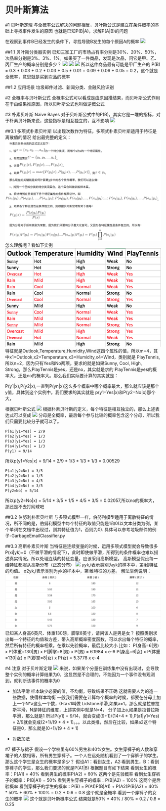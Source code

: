 贝叶斯算法
=
#1 贝叶斯定理
与全概率公式解决的问题相反，贝叶斯公式是建立在条件概率的基础上寻找事件发生的原因
也就是已知P(B|A)，求解P(A|B)的问题

在观察到事件B已经发生的条件下，寻找导致B发生的每个原因A的概率
<img src="http://latex.codecogs.com/svg.latex?P(A_k|B)=\frac{P(A_kB)}{P(B)}=\frac{P(A_k)P(B|A_k)}{\sum_{i=1}^nP(A_i)P(B|A_i)}" style="border:none;">

##1.1 贝叶斯分类器实例
已知三家工厂的市场占有率分别是30%、20%、50%，次品率分别是3%、3%、1%。如果买了一件商品，发现是次品，问它是甲、乙、丙厂生产的概率分别是多少？
<img src="http://latex.codecogs.com/svg.latex?P(A_1|B)=\frac{P(A_1)P(B|A_1)}{P(B)}=\frac{0.3*0.03}{0.02}=0.45" style="border:none;">
<img src="http://latex.codecogs.com/svg.latex?P(A_2|B)=\frac{P(A_2)P(B|A_2)}{P(B)}=\frac{0.2*0.03}{0.02}=0.3" style="border:none;">
<img src="http://latex.codecogs.com/svg.latex?P(A_3|B)=\frac{P(A_3)P(B|A_3)}{P(B)}=\frac{0.5*0.01}{0.02}=0.25" style="border:none;">
所以这件商品最有可能是甲厂生产的
P(B) = 0.3 * 0.03 + 0.2 * 0.03 + 0.5 * 0.01 = 0.09 + 0.06 + 0.05 = 0.2，这个就是全概率，意思就是买到次品的概率

##1.2 应用场景
垃圾邮件过滤、新闻分类、金融风险识别

#2 全概率与贝叶斯公式
全概率公式可以看成是由原因推结果，而贝叶斯公式作用在于由结果推原因，所以贝叶斯公式也叫做逆概公式

#3 朴素贝叶斯 Naive Bayes
对于贝叶斯公式中的P(B)，其实它是一堆的指标，对于朴素贝叶斯来说，这些指标是相互独立的，互不影响
<img src="http://latex.codecogs.com/svg.latex?P(A_k|B)=P(B_1|A_k)P(B_2|A_k)...P(B_n|A_k)" style="border:none;">

##3.1 多项式朴素贝叶斯
以出现次数作为特征，多项式朴素贝叶斯适用于特征是离散值的情况
给出最完整的定义：
![images](images/03.png)
怎么理解呢？看如下实例
![images](images/04.png)
特征就是Outlook,Temperature,Humidity,Wind这四个属性的值，所以m=4，其中x1=Outlook,x2=Temperature,x3=Humidity,x4=Wind，类别就是
PlayTennis,所以n=2，因为只有Yes和No两项。要求的就是如果Sunny, Cool, High, Strong，那么PlayTennis是yes，还是no，其实就是求的
PlayTennis是yes的概率大，还是no的概率大。那么我们实际要计算的其实就是：

P(y1|x),P(y2|x),一直到P(yn|x)这么多个概率中哪个概率最大，那么就应该是那个y值，具体到这个实例中，我们要求的其实就是
p(y1=Yes|x)和P(y2=No|x)那个大，

根据贝叶斯公式
<img src="http://latex.codecogs.com/svg.latex?P(y_1|x)=\frac{P(x|y_1)P(y_1)}{P(x)}" style="border:none;">
根据朴素贝叶斯的定义，每个特征是相互独立的，那么上述表达式可以变成
<img src="http://latex.codecogs.com/svg.latex?P(y_1|x)=\frac{P(x|y_1)P(y_1)}{P(x)}=\frac{P(a_1|y_1)P(a_2|y_1)P(a_3|y_1)P(a_4|y_1)P(y_1)}{P(x)}" style="border:none;">
分母是全概率，最后每个参与比较的概率包含这个分母，所以我们只需要比较分子就可以了。
```
P(a1|y1=Yes) = 2/9
P(a2|y1=Yes) = 1/3
P(a3|y1=Yes) = 1/3
P(a4|y1=Yes) = 1/3
P(y1) = 9/14
```
所以p(y1=Yes|x) = 9/14 * 2/9 * 1/3 * 1/3 * 1/3 = 0.00529
```
P(a1|y2=No) = 3/5
P(a2|y2=No) = 1/5
P(a3|y2=No) = 4/5
P(a4|y2=No) = 3/5
P(y2=No) = 5/14
```
所以p(y2=No|x) = 5/14 * 3/5 * 1/5 * 4/5 * 3/5 = 0.02057,所以no的概率大，那还是不去打网球吧

##3.2 伯努利朴素贝叶斯
与多项式模型一样，伯努利模型适用于离散特征的情况，所不同的是，伯努利模型中每个特征的取值只能是1和0(以文本分类为例，某个单词在文档中出现过，则其特征值为1，否则为0).
具体可以参考垃圾邮件的例子-GarbageEmailClassifier.py

##3.3 高斯朴素贝叶斯
当特征是连续变量的时候，运用多项式模型就会导致很多P(xi|yk)=0（不做平滑的情况下），此时即使做平滑，所得到的条件概率也难以描述真实情况。所以处理连续的特征变量，应该采用高斯模型。
高斯模型假设每一维特征都服从高斯分布（正态分布）
<img src="http://latex.codecogs.com/svg.latex?P(x_i|y_k)={\frac{1}{\sqrt{2\pi\sigma^2_{yk,i}}}}e^{-\frac{(x_i-\mu_{yk,i})^2}{2\sigma^2_{yk,i}}}" style="border:none;">
μyk,i表示类别为yk的样本中，第i维特征的均值。 
σ2yk,i表示类别为yk的样本中，第i维特征的方差。
解法举例说明：
![images](images/05.png)
已知某人身高6英尺、体重130磅，脚掌8英寸，请问该人是男是女？
按照类别求出每一个特征的均值和方差，带入高斯概率密度函数，可以求出每个特征的概率，然后所有特征的概率相乘，在乘以先验概率，最后比较大小
比如：
P(身高=6|男) x P(体重=130|男) x P(脚掌=8|男) x P(男) = 6.1984 x e-9
P(身高=6|女) x P(体重=130|女) x P(脚掌=8|女) x P(女) = 5.3778 x e-4

#4 注意
对于贝叶斯定理
<img src="http://latex.codecogs.com/svg.latex?P(y_1|x)=\frac{P(x|y_1)P(y_1)}{P(x)}=\frac{P(a_1|y_1)P(a_2|y_1)P(a_3|y_1)P(a_4|y_1)P(y_1)}{P(x)}" style="border:none;">
来说，如果某个分量在训练集中没有出现过，会导致整个实例的概率计算结果为0，这显然是不合理的，不能因为一个事件没有观测到，就判断该事件的概率为0
- 加法平滑
样本缺少必要的值，不均衡，导致结果不正确
这就需要人为的造一些数据，使得样本均衡
一般我们需要在计算每个概率的时候，都要在分母上加上一个N*a这么一个数，0<a<1叫做 Lidstone平滑,如果a=1，那么就是拉普拉斯平滑，N是特征的维度，上述实例中就是N=4，
分子加上a,如果是拉普拉斯平滑，那么就是1
所以P(y1) = 9/14，就会变成(9+1)/(14+4 * 1),P(a1|y1=Yes) = 2/9就会变成(2+1)/(9 + 4 * 1)。。。以此类推，然后在比较，如果a2这个特征是0，那么就是(0+1)/(9 + 4 * 1)

- 对数加法

#7 裤子与裙子
假设一个学校里有60%男生和40%女生。女生穿裤子的人数和穿裙子的人数相等，所有男生穿裤子。一个人在远处随机看到了一个穿裤子的学生。那么这个学生是女生的概率是多少？
假设A1：看到女生，A2:看到男生，B：看到穿裤子的学生，那么我们要求的就是P(A1|B)
根据题目有如下结果
看到女生的概率：P(A1) = 40% 
看到男生的概率P(A2) = 60%
这两个是先验概率
看到女生穿裤子的概率：P(B|A1) = 50%
看到男生穿裤子的概率：P(B|A2) = 100%
这两个是后验概率
看到穿裤子的学生的概率：P(B) = P(A1)P(B|A1) + P(A2)P(B|A2) = 40% * 50% + 60% * 100% = 0.2 + 0.6 = 0.8
这个就是全概率
看到一个穿裤子的女生的概率
<img src="http://latex.codecogs.com/svg.latex?P(A_1|B)=\frac{P(B|A_1)P(A_1)}{P(B)}" style="border:none;">
这个就是贝叶斯概率公式
结果就是50% * 40% / 80% = 0.2 / 0.8 = 0.25